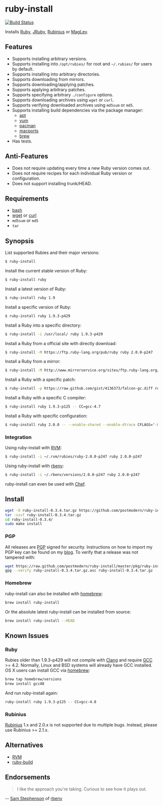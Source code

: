 # ruby-install

[![Build Status](https://travis-ci.org/postmodern/ruby-install.png?branch=master)](https://travis-ci.org/postmodern/ruby-install)

Installs [Ruby], [JRuby], [Rubinius] or [MagLev].

## Features

* Supports installing arbitrary versions.
* Supports installing into `/opt/rubies/` for root and `~/.rubies/` for users
  by default.
* Supports installing into arbitrary directories.
* Supports downloading from mirrors.
* Supports downloading/applying patches.
* Supports applying arbitrary patches.
* Supports specifying arbitrary `./configure` options.
* Supports downloading archives using `wget` or `curl`.
* Supports verifying downloaded archives using `md5sum` or `md5`.
* Supports installing build dependencies via the package manager:
  * [apt]
  * [yum]
  * [pacman]
  * [macports]
  * [brew]
* Has tests.

## Anti-Features

* Does not require updating every time a new Ruby version comes out.
* Does not require recipes for each individual Ruby version or configuration.
* Does not support installing trunk/HEAD.

## Requirements

* [bash]
* [wget] or [curl]
* `md5sum` or `md5`
* `tar`

## Synopsis

List supported Rubies and their major versions:
```bash
$ ruby-install
```

Install the current stable version of Ruby:
```bash
$ ruby-install ruby
```

Install a latest version of Ruby:
```bash
$ ruby-install ruby 1.9
```

Install a specific version of Ruby:
```bash
$ ruby-install ruby 1.9.3-p429
```

Install a Ruby into a specific directory:
```bash
$ ruby-install -i /usr/local/ ruby 1.9.3-p429
```

Install a Ruby from a official site with directly download:
```bash
$ ruby-install -M https://ftp.ruby-lang.org/pub/ruby ruby 2.0.0-p247
```

Install a Ruby from a mirror:
```bash
$ ruby-install -M http://www.mirrorservice.org/sites/ftp.ruby-lang.org/pub/ruby ruby 2.0.0-p247
```

Install a Ruby with a specific patch:
```bash
$ ruby-install -p https://raw.github.com/gist/4136373/falcon-gc.diff ruby 1.9.3-p429
```

Install a Ruby with a specific C compiler:
```bash
$ ruby-install ruby 1.9.3-p125 -- CC=gcc-4.7
```

Install a Ruby with specific configuration:
```bash
$ ruby-install ruby 2.0.0 -- --enable-shared --enable-dtrace CFLAGS="-O3"
```

### Integration

Using ruby-install with [RVM]:
```bash
$ ruby-install -i ~/.rvm/rubies/ruby-2.0.0-p247 ruby 2.0.0-p247
```

Using ruby-install with [rbenv]:
```bash
$ ruby-install -i ~/.rbenv/versions/2.0.0-p247 ruby 2.0.0-p247
```

ruby-install can even be used with
[Chef](https://github.com/rosstimson/chef-ruby_install#readme).

## Install
```bash
wget -O ruby-install-0.3.4.tar.gz https://github.com/postmodern/ruby-install/archive/v0.3.4.tar.gz
tar -xzvf ruby-install-0.3.4.tar.gz
cd ruby-install-0.3.4/
sudo make install
```

### PGP

All releases are [PGP] signed for security. Instructions on how to import my
PGP key can be found on my [blog][1]. To verify that a release was not tampered
with:

```bash
wget https://raw.github.com/postmodern/ruby-install/master/pkg/ruby-install-0.3.4.tar.gz.asc
gpg --verify ruby-install-0.3.4.tar.gz.asc ruby-install-0.3.4.tar.gz
```

### Homebrew

ruby-install can also be installed with [homebrew]:
```bash
brew install ruby-install
```

Or the absolute latest ruby-install can be installed from source:
```bash
brew install ruby-install --HEAD
```

## Known Issues

### Ruby

Rubies older than 1.9.3-p429 will not compile with [Clang] and require
[GCC] >= 4.2. Normally, Linux and BSD systems will already have GCC installed.
OS X users can install GCC via [homebrew]:
```bash
brew tap homebrew/versions
brew install gcc48
```

And run ruby-install again:
```bash
ruby-install ruby 1.9.3-p125 -- CC=gcc-4.8
```

### Rubinius

[Rubinius] 1.x and 2.0.x is not supported due to multiple bugs.
Instead, please use Rubinius >= 2.1.x.

## Alternatives

* [RVM]
* [ruby-build]

## Endorsements

> I like the approach you're taking. Curious to see how it plays out.

-- [Sam Stephenson](https://twitter.com/sstephenson/status/334461494668443649)
of [rbenv]

[Ruby]: http://www.ruby-lang.org/
[JRuby]: http://jruby.org/
[Rubinius]: http://rubini.us/
[MagLev]: http://maglev.github.io/

[apt]: http://wiki.debian.org/Apt
[yum]: http://yum.baseurl.org/
[pacman]: https://wiki.archlinux.org/index.php/Pacman
[macports]: https://www.macports.org/
[brew]: http://brew.sh

[bash]: http://www.gnu.org/software/bash/
[wget]: http://www.gnu.org/software/wget/
[curl]: http://curl.haxx.se/

[GCC]: http://gcc.gnu.org/
[Clang]: http://clang.llvm.org/

[RVM]: https://rvm.io/
[rbenv]: https://github.com/sstephenson/rbenv#readme
[ruby-build]: https://github.com/sstephenson/ruby-build#readme

[PGP]: http://en.wikipedia.org/wiki/Pretty_Good_Privacy
[1]: http://postmodern.github.com/contact.html#pgp

[homebrew]: http://mxcl.github.com/homebrew/
